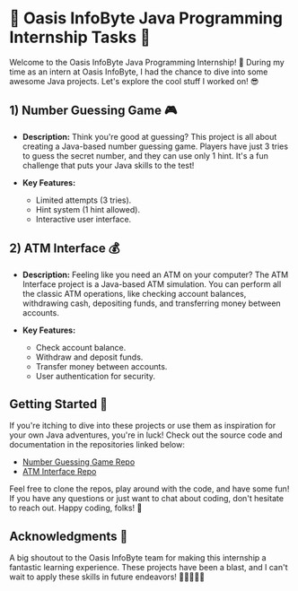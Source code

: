 # 🚀 Oasis InfoByte Java Programming Internship Tasks 🚀

Welcome to the Oasis InfoByte Java Programming Internship! 🎉 During my time as an intern at Oasis InfoByte, I had the chance to dive into some awesome Java projects. Let's explore the cool stuff I worked on! 😎

## 1) Number Guessing Game 🎮
- **Description:** Think you're good at guessing? This project is all about creating a Java-based number guessing game. Players have just 3 tries to guess the secret number, and they can use only 1 hint. It's a fun challenge that puts your Java skills to the test!

- **Key Features:**
  - Limited attempts (3 tries).
  - Hint system (1 hint allowed).
  - Interactive user interface.


## 2) ATM Interface 💰
- **Description:** Feeling like you need an ATM on your computer? The ATM Interface project is a Java-based ATM simulation. You can perform all the classic ATM operations, like checking account balances, withdrawing cash, depositing funds, and transferring money between accounts.

- **Key Features:**
  - Check account balance.
  - Withdraw and deposit funds.
  - Transfer money between accounts.
  - User authentication for security.

## Getting Started 🚀
If you're itching to dive into these projects or use them as inspiration for your own Java adventures, you're in luck! Check out the source code and documentation in the repositories linked below:

- [Number Guessing Game Repo](https://github.com/rudraparmar76/OIBSIP/blob/main/OIBSIP/Task2.java)
- [ATM Interface Repo](https://github.com/rudraparmar76/OIBSIP/blob/main/OIBSIP/Task3.java)

Feel free to clone the repos, play around with the code, and have some fun! If you have any questions or just want to chat about coding, don't hesitate to reach out. Happy coding, folks! 🌟

## Acknowledgments 🙌
A big shoutout to the Oasis InfoByte team for making this internship a fantastic learning experience. These projects have been a blast, and I can't wait to apply these skills in future endeavors! 🚀👩‍💻👨‍💻 
